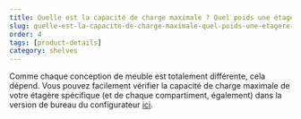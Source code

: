 ```yaml
---
title: Quelle est la capacité de charge maximale ? Quel poids une étagère peut-elle supporter ?
slug: quelle-est-la-capacite-de-charge-maximale-quel-poids-une-etagere-peut-elle-supporter
order: 4
tags: [product-details]
category: shelves
---
```


Comme chaque conception de meuble est totalement différente, cela dépend. Vous pouvez facilement vérifier la capacité de charge maximale de votre étagère spécifique (et de chaque compartiment, également) dans la version de bureau du configurateur [ici](https://tylko.com/fr/etageres/sideboard/).
